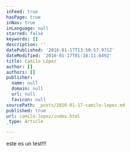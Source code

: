 ```yaml
---
inFeed: true
hasPage: true
inNav: true
inLanguage: null
starred: false
keywords: []
description: ''
datePublished: '2016-01-17T13:50:57.971Z'
dateModified: '2016-01-17T01:18:11.849Z'
title: Camilo López
author: []
authors: []
publisher:
  name: null
  domain: null
  url: null
  favicon: null
sourcePath: _posts/2016-01-17-camilo-lopez.md
published: true
url: camilo-lopez/index.html
_type: Article

---
```

este es un test!!!